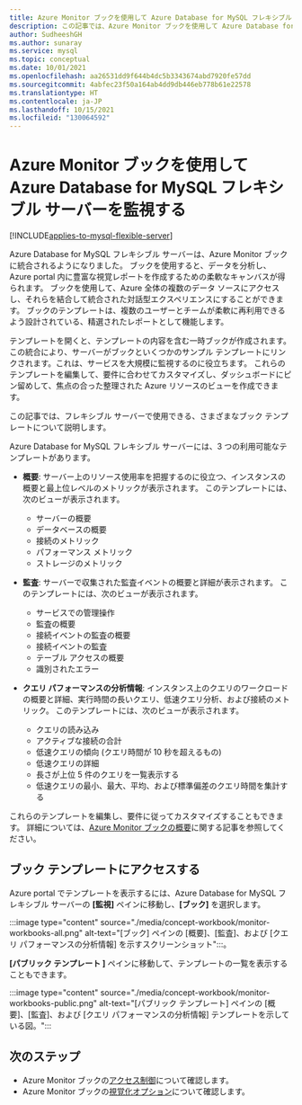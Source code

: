 ```yaml
---
title: Azure Monitor ブックを使用して Azure Database for MySQL フレキシブル サーバーを監視する
description: この記事では、Azure Monitor ブックを使用して Azure Database for MySQL フレキシブル サーバーを監視する方法について説明します。
author: SudheeshGH
ms.author: sunaray
ms.service: mysql
ms.topic: conceptual
ms.date: 10/01/2021
ms.openlocfilehash: aa26531dd9f644b4dc5b3343674abd7920fe57dd
ms.sourcegitcommit: 4abfec23f50a164ab4dd9db446eb778b61e22578
ms.translationtype: HT
ms.contentlocale: ja-JP
ms.lasthandoff: 10/15/2021
ms.locfileid: "130064592"
---
```

# <a name="monitor-azure-database-for-mysql-flexible-server-by-using-azure-monitor-workbooks"></a>Azure Monitor ブックを使用して Azure Database for MySQL フレキシブル サーバーを監視する

[!INCLUDE[applies-to-mysql-flexible-server](../includes/applies-to-mysql-flexible-server.md)]

Azure Database for MySQL フレキシブル サーバーは、Azure Monitor ブックに統合されるようになりました。 ブックを使用すると、データを分析し、Azure portal 内に豊富な視覚レポートを作成するための柔軟なキャンバスが得られます。 ブックを使用して、Azure 全体の複数のデータ ソースにアクセスし、それらを結合して統合された対話型エクスペリエンスにすることができます。 ブックのテンプレートは、複数のユーザーとチームが柔軟に再利用できるよう設計されている、精選されたレポートとして機能します。 

テンプレートを開くと、テンプレートの内容を含む一時ブックが作成されます。 この統合により、サーバーがブックといくつかのサンプル テンプレートにリンクされます。これは、サービスを大規模に監視するのに役立ちます。 これらのテンプレートを編集して、要件に合わせてカスタマイズし、ダッシュボードにピン留めして、焦点の合った整理された Azure リソースのビューを作成できます。
 
この記事では、フレキシブル サーバーで使用できる、さまざまなブック テンプレートについて説明します。

Azure Database for MySQL フレキシブル サーバーには、3 つの利用可能なテンプレートがあります。
 
- **概要**: サーバー上のリソース使用率を把握するのに役立つ、インスタンスの概要と最上位レベルのメトリックが表示されます。 このテンプレートには、次のビューが表示されます。

    * サーバーの概要 
    * データベースの概要
    * 接続のメトリック 
    * パフォーマンス メトリック 
    * ストレージのメトリック 

* **監査**: サーバーで収集された監査イベントの概要と詳細が表示されます。 このテンプレートには、次のビューが表示されます。

    * サービスでの管理操作
    * 監査の概要
    * 接続イベントの監査の概要
    * 接続イベントの監査
    * テーブル アクセスの概要
    * 識別されたエラー

* **クエリ パフォーマンスの分析情報**: インスタンス上のクエリのワークロードの概要と詳細、実行時間の長いクエリ、低速クエリ分析、および接続のメトリック。 このテンプレートには、次のビューが表示されます。

    * クエリの読み込み
    * アクティブな接続の合計
    * 低速クエリの傾向 (クエリ時間が 10 秒を超えるもの)
    * 低速クエリの詳細
    * 長さが上位 5 件のクエリを一覧表示する
    * 低速クエリの最小、最大、平均、および標準偏差のクエリ時間を集計する

これらのテンプレートを編集し、要件に従ってカスタマイズすることもできます。 詳細については、[Azure Monitor ブックの概要](../../azure-monitor/visualize/workbooks-overview.md#editing-mode)に関する記事を参照してください。

 ## <a name="access-the-workbook-templates"></a>ブック テンプレートにアクセスする

Azure portal でテンプレートを表示するには、Azure Database for MySQL フレキシブル サーバーの **[監視]** ペインに移動し、**[ブック]** を選択します。

:::image type="content" source="./media/concept-workbook/monitor-workbooks-all.png" alt-text="[ブック] ペインの [概要]、[監査]、および [クエリ パフォーマンスの分析情報] を示すスクリーンショット":::。

**[パブリック テンプレート ]** ペインに移動して、テンプレートの一覧を表示することもできます。

:::image type="content" source="./media/concept-workbook/monitor-workbooks-public.png" alt-text="[パブリック テンプレート] ペインの [概要]、[監査]、および [クエリ パフォーマンスの分析情報] テンプレートを示している図。":::


## <a name="next-steps"></a>次のステップ
- Azure Monitor ブックの[アクセス制御](../../azure-monitor/visualize/workbooks-access-control.md)について確認します。
- Azure Monitor ブックの[視覚化オプション](../../azure-monitor/visualize/workbooks-overview.md#visualizations)について確認します。 
